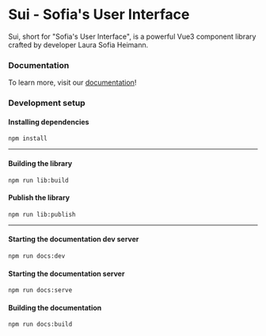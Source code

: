 # Sui - Sofia's User Interface
Sui, short for "Sofia's User Interface", is a powerful Vue3 component library crafted by developer Laura Sofia Heimann.

### Documentation
To learn more, visit our [documentation](https://laurawebdev.github.io/sui)!

### Development setup
#### Installing dependencies
```shell
npm install
```

---

#### Building the library
```shell
npm run lib:build
```

#### Publish the library
```shell
npm run lib:publish
```

---

#### Starting the documentation dev server
```shell
npm run docs:dev
```

#### Starting the documentation server
```shell
npm run docs:serve
```

#### Building the documentation
```shell
npm run docs:build
```